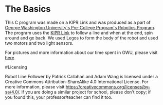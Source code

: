 # The Basics

This C program was made on a KIPR Link and was produced as a part of [George Washington University's Pre-College Program's Robotics Program](https://summer.gwu.edu/summer-immersion).
The program uses the [KIPR Link](http://www.kipr.org/) to follow a line and when at the end, spin around and go back. We used Legos to form the body of the robot and used two motors and two light sensors.

For pictures and more information about our time spent in GWU, please visit [here](https://docs.google.com/presentation/d/1NyzDT3z-Sr6-ACIEA0wY3wOMUD0gEmQb9PoWf9RRLeM/).

#Licensing

Robot Line Follower by Patrick Callahan and Adam Wang is licensed under a Creative Commons Attribution-ShareAlike 4.0 International License.
For more information, please visit https://creativecommons.org/licenses/by-sa/4.0/.
If you are doing a similar project for school, please don't copy; if you found this, your professor/teacher can find it too.
